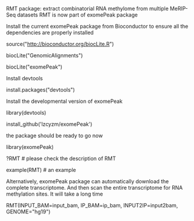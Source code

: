 
RMT package: extract combinatorial RNA methylome from multiple MeRIP-Seq datasets
RMT is now part of exomePeak package

Install the current exomePeak package from Bioconductor to ensure all the dependencies are properly installed

source("http://bioconductor.org/biocLite.R")

biocLite("GenomicAlignments")

biocLite("exomePeak")

Install devtools

install.packages("devtools")

Install the developmental version of exomePeak

library(devtools)

install_github('lzcyzm/exomePeak')

the package should be ready to go now

library(exomePeak)

?RMT # please check the description of RMT 

example(RMT) # an example

Alternatively, exomePeak package can automatically download the complete transcriptome. And then scan the entire transcriptome for RNA methylation sites. It will take a long time

RMT(INPUT_BAM=input_bam, IP_BAM=ip_bam, INPUT2IP=input2bam, GENOME="hg19")
